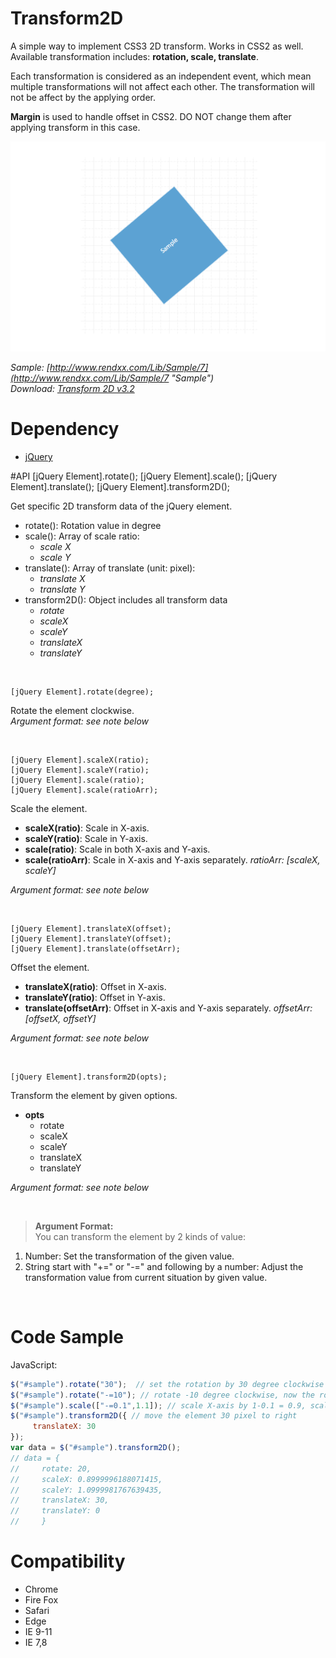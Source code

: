 # Transform2D
A simple way to implement CSS3 2D transform. Works in CSS2 as well.  
Available transformation includes: **rotation, scale, translate**.

Each transformation is considered as an independent event, which mean multiple transformations will not affect each other. The transformation will not be affect by the applying order.

**Margin**  is used to handle offset in CSS2. DO NOT change them after applying transform in this case.

![preview](https://raw.githubusercontent.com/Rendxx/Transform2D/master/preview.png "Preview")

*Sample: [http://www.rendxx.com/Lib/Sample/7](http://www.rendxx.com/Lib/Sample/7 "Sample")*  
*Download: [Transform 2D v3.2](https://github.com/Rendxx/Transform2D/releases/tag/3.2 "Download")*

# Dependency
- [jQuery][]

#API
    [jQuery Element].rotate();
    [jQuery Element].scale();
    [jQuery Element].translate();
    [jQuery Element].transform2D();

Get specific 2D transform data of the jQuery element. 

- rotate(): Rotation value in degree
- scale(): Array of scale ratio: 
  + *scale X*
  + *scale Y*
- translate(): Array of translate (unit: pixel):
  + *translate X*
  + *translate Y*
- transform2D(): Object includes all transform data
  + *rotate*
  + *scaleX*
  + *scaleY*
  + *translateX*
  + *translateY*

<div><br></div>

    [jQuery Element].rotate(degree);
Rotate the element clockwise.  
*Argument format: see note below*

<div><br></div>

    [jQuery Element].scaleX(ratio);
    [jQuery Element].scaleY(ratio);
    [jQuery Element].scale(ratio);
    [jQuery Element].scale(ratioArr);
Scale the element.

- **scaleX(ratio)**: Scale in X-axis.
- **scaleY(ratio)**: Scale in Y-axis.
- **scale(ratio)**: Scale in both X-axis and Y-axis.
- **scale(ratioArr)**: Scale in X-axis and Y-axis separately. *ratioArr: [scaleX, scaleY]*

*Argument format: see note below*

<div><br></div>

    [jQuery Element].translateX(offset);
    [jQuery Element].translateY(offset);
    [jQuery Element].translate(offsetArr);
Offset the element.

- **translateX(ratio)**: Offset in X-axis.
- **translateY(ratio)**: Offset in Y-axis.
- **translate(offsetArr)**: Offset in X-axis and Y-axis separately. *offsetArr: [offsetX, offsetY]*

*Argument format: see note below*

<div><br></div>

    [jQuery Element].transform2D(opts);
Transform the element by given options.
 
- **opts**
  + rotate
  + scaleX
  + scaleY
  + translateX
  + translateY


*Argument format: see note below*

<div><br></div>

> **Argument Format:**  
You can transform the element by 2 kinds of value:  
1. Number: Set the transformation of the given value.  
2. String start with "+=" or "-=" and following by a number: Adjust the transformation value from current situation by given value.

<div><br></div>

# Code Sample
JavaScript:
```javascript
$("#sample").rotate("30");  // set the rotation by 30 degree clockwise
$("#sample").rotate("-=10"); // rotate -10 degree clockwise, now the rotation is 20 degree
$("#sample").scale(["-=0.1",1.1]); // scale X-axis by 1-0.1 = 0.9, scale Y-axis by 1.1
$("#sample").transform2D({ // move the element 30 pixel to right
     translateX: 30
});
var data = $("#sample").transform2D();
// data = {
//     rotate: 20, 
//     scaleX: 0.8999996188071415, 
//     scaleY: 1.0999981767639435, 
//     translateX: 30, 
//     translateY: 0
//     }
```

# Compatibility
- Chrome
- Fire Fox
- Safari
- Edge
- IE 9-11
- IE 7,8

[jQuery]: https://jquery.com/ "jQuery Home Page"